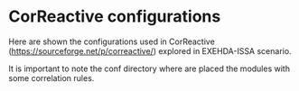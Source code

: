 # CorReactive configurations

Here are shown the configurations used in CorReactive (https://sourceforge.net/p/correactive/) explored in EXEHDA-ISSA scenario.

It is important to note the conf directory where are placed the modules with some correlation rules.
